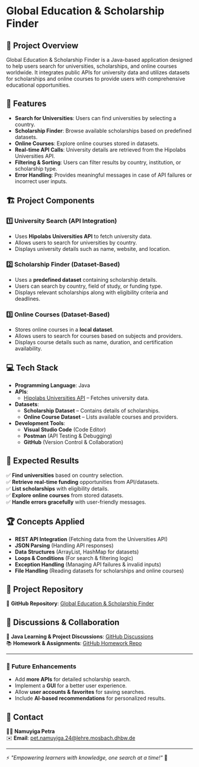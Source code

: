 # Global Education & Scholarship Finder

## 📌 Project Overview
Global Education & Scholarship Finder is a Java-based application designed to help users search for universities, scholarships, and online courses worldwide. It integrates public APIs for university data and utilizes datasets for scholarships and online courses to provide users with comprehensive educational opportunities.

## 🎯 Features
- **Search for Universities**: Users can find universities by selecting a country.
- **Scholarship Finder**: Browse available scholarships based on predefined datasets.
- **Online Courses**: Explore online courses stored in datasets.
- **Real-time API Calls**: University details are retrieved from the Hipolabs Universities API.
- **Filtering & Sorting**: Users can filter results by country, institution, or scholarship type.
- **Error Handling**: Provides meaningful messages in case of API failures or incorrect user inputs.

## 🏗️ Project Components
### 1️⃣ University Search (API Integration)
- Uses **Hipolabs Universities API** to fetch university data.
- Allows users to search for universities by country.
- Displays university details such as name, website, and location.

### 2️⃣ Scholarship Finder (Dataset-Based)
- Uses a **predefined dataset** containing scholarship details.
- Users can search by country, field of study, or funding type.
- Displays relevant scholarships along with eligibility criteria and deadlines.

### 3️⃣ Online Courses (Dataset-Based)
- Stores online courses in a **local dataset**.
- Allows users to search for courses based on subjects and providers.
- Displays course details such as name, duration, and certification availability.

## 💻 Tech Stack
- **Programming Language**: Java
- **APIs**:
  - [Hipolabs Universities API](http://universities.hipolabs.com/) – Fetches university data.
- **Datasets**:
  - **Scholarship Dataset** – Contains details of scholarships.
  - **Online Course Dataset** – Lists available courses and providers.
- **Development Tools**:
  - **Visual Studio Code** (Code Editor)
  - **Postman** (API Testing & Debugging)
  - **GitHub** (Version Control & Collaboration)

## 🚀 Expected Results
✅ **Find universities** based on country selection.  
✅ **Retrieve real-time funding** opportunities from API/datasets.  
✅ **List scholarships** with eligibility details.  
✅ **Explore online courses** from stored datasets.  
✅ **Handle errors gracefully** with user-friendly messages.  

## 🏆 Concepts Applied
- **REST API Integration** (Fetching data from the Universities API)
- **JSON Parsing** (Handling API responses)
- **Data Structures** (ArrayList, HashMap for datasets)
- **Loops & Conditions** (For search & filtering logic)
- **Exception Handling** (Managing API failures & invalid inputs)
- **File Handling** (Reading datasets for scholarships and online courses)

## 📂 Project Repository
🔗 **GitHub Repository**: [Global Education & Scholarship Finder](https://github.com/petra-Nam/projects/3/views/1)

## 💬 Discussions & Collaboration
📢 **Java Learning & Project Discussions**: [GitHub Discussions](https://github.com/petra-Nam/learn-java/discussions)  
📚 **Homework & Assignments**: [GitHub Homework Repo](https://github.com/petra-Nam/petra)

---
### 🔧 Future Enhancements
- Add **more APIs** for detailed scholarship search.
- Implement a **GUI** for a better user experience.
- Allow **user accounts & favorites** for saving searches.
- Include **AI-based recommendations** for personalized results.

## 📩 Contact
👩🏽 **Namuyiga Petra**  
✉️ **Email**: pet.namuyiga.24@lehre.mosbach.dhbw.de

---
⚡ _"Empowering learners with knowledge, one search at a time!"_ 🚀

